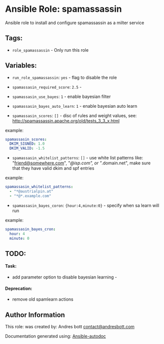 # Ansible Role: spamassassin

Ansible role to install and configure spamassassin as a milter service 

## Tags:

* `role_spamassassin` - Only run this role

## Variables:

* `run_role_spamassassin`: `yes` - flag to disable the role



* `spamassasin_required_score`: `2.5` - 



* `spamassasin_use_bayes`: `1` - enable bayesian filter



* `spamassasin_bayes_auto_learn`: `1` - enable bayesian auto learn



* `spamassasin_scores`: `[]` - disc of rules and weight values, see: http://spamassassin.apache.org/old/tests_3_3_x.html

example: 


```yaml
spamassasin_scores:
  DKIM_SIGNED: 1.0
  DKIM_VALID: -1.5
```

* `spamassasin_whitelist_patterns`: `[]` - use white list patterns like: "friend@somewhere.com", "*@isp.com", or "*.domain.net", make sure that they have valid dkim and spf entries

example: 


```yaml
spamassasin_whitelist_patterns:
  - "*@austrialpin.at"
  - "*@*.example.com"
```

* `spamassasin_bayes_coron`: `{hour:4,minute:0}` - specify when sa learn will run

example: 


```yaml
spamassasin_bayes_cron:
  hour: 4
  minute: 0
```
## TODO:

#### Task:
* add parameter option to disable bayesian learning -  
#### Deprecation:
* remove old spamlearn actions 

## Author Information
This role:  was created by: Andres bott <contact@andresbott.com>

Documentation generated using: [Ansible-autodoc](https://github.com/AndresBott/ansible-autodoc)

